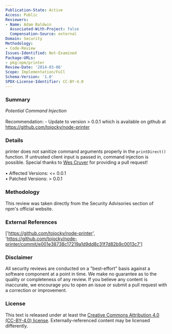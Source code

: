 ```yaml
---
Publication-State: Active
Access: Public
Reviewers:
- Name: Adam Baldwin
  Associated-With-Project: false
  Compensation-Source: external
Domain: Security
Methodology:
- Code-Review
Issues-Identified: Not-Examined
Package-URLs:
- pkg:npm/printer
Review-Date: '2014-03-06'
Scope: Implementation/Full
Schema-Version: '1.0'
SPDX-License-Identifier: CC-BY-4.0
---
```

### Summary
*Potential Command Injection*<br><br>Recommendation: - Update to version > 0.0.1 which is available on github at https://github.com/tojocky/node-printer
### Details
printer does not sanitize command arguments properly in the ```printDirect()``` function. If untrusted client input is passed in, command injection is possible.  Special thanks to [Wes Cruver](https://github.com/chieffancypants) for providing a pull request!
<br><br>• Affected Versions: <= 0.0.1
<br>• Patched Versions: > 0.0.1
### Methodology
This review was taken directly from the Security Advisories section of npm's official website.
### External References
['https://github.com/tojocky/node-printer', 'https://github.com/tojocky/node-printer/commit/e001e38738c17219a1d9dd8c31f7d82b9c0013c7']
### Disclaimer
All security reviews are conducted on a "best-effort" basis against a software component at a point in time. We make no guarantee as to the quality or completeness of any review. If you believe any content is inaccurate, we encourage you to open an issue or submit a pull request with a correction or improvement.
### License
This text is released under at least the [Creative Commons Attribution 4.0 (CC-BY-4.0) license](https://creativecommons.org/licenses/by/4.0/legalcode.txt). Externally-referenced content may be licensed differently.
